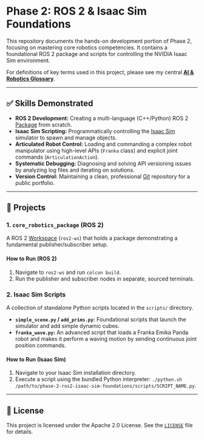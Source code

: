 # Phase 2: ROS 2 & Isaac Sim Foundations

This repository documents the hands-on development portion of Phase 2, focusing on mastering core robotics competencies. It contains a foundational ROS 2 package and scripts for controlling the NVIDIA Isaac Sim environment.

For definitions of key terms used in this project, please see my central **[AI & Robotics Glossary](https://github.com/caaren/phase-0-robotics-glossary/blob/main/GLOSSARY.md)**.

---

## ✅ Skills Demonstrated

-   **ROS 2 Development:** Creating a multi-language (C++/Python) ROS 2 [Package](https://github.com/caaren/phase-0-robotics-glossary/blob/main/GLOSSARY.md#package) from scratch.
-   **Isaac Sim Scripting:** Programmatically controlling the [Isaac Sim](https://github.com/caaren/phase-0-robotics-glossary/blob/main/GLOSSARY.md#isaac-sim) simulator to spawn and manage objects.
-   **Articulated Robot Control:** Loading and commanding a complex robot manipulator using high-level APIs (`Franka` class) and explicit joint commands (`ArticulationAction`).
-   **Systematic Debugging:** Diagnosing and solving API versioning issues by analyzing log files and iterating on solutions.
-   **Version Control:** Maintaining a clean, professional [Git](https://github.com/caaren/phase-0-robotics-glossary/blob/main/GLOSSARY.md#git) repository for a public portfolio.

---

## 🚀 Projects

### 1. `core_robotics_package` (ROS 2)

A ROS 2 [Workspace](https://github.com/caaren/phase-0-robotics-glossary/blob/main/GLOSSARY.md#workspace) (`ros2-ws`) that holds a package demonstrating a fundamental publisher/subscriber setup.

#### How to Run (ROS 2)
1.  Navigate to `ros2-ws` and run `colcon build`.
2.  Run the publisher and subscriber nodes in separate, sourced terminals.

### 2. Isaac Sim Scripts

A collection of standalone Python scripts located in the `scripts/` directory.

-   **`simple_scene.py` / `add_prims.py`:** Foundational scripts that launch the simulator and add simple dynamic cubes.
-   **`franka_wave.py`:** An advanced script that loads a Franka Emika Panda robot and makes it perform a waving motion by sending continuous joint position commands.

#### How to Run (Isaac Sim)
1.  Navigate to your Isaac Sim installation directory.
2.  Execute a script using the bundled Python interpreter: `./python.sh /path/to/phase-2-ros2-isaac-sim-foundations/scripts/SCRIPT_NAME.py`.

---

## 📜 License

This project is licensed under the Apache 2.0 License. See the [`LICENSE`](./LICENSE) file for details.